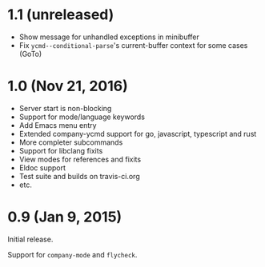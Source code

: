# 1.1 (unreleased)

* Show message for unhandled exceptions in minibuffer
* Fix `ycmd--conditional-parse`'s current-buffer context for some cases (GoTo)

# 1.0 (Nov 21, 2016)

* Server start is non-blocking
* Support for mode/language keywords
* Add Emacs menu entry
* Extended company-ycmd support for go, javascript, typescript and rust
* More completer subcommands
* Support for libclang fixits
* View modes for references and fixits
* Eldoc support
* Test suite and builds on travis-ci.org
* etc.

# 0.9 (Jan 9, 2015)

Initial release.

Support for `company-mode` and `flycheck`.
